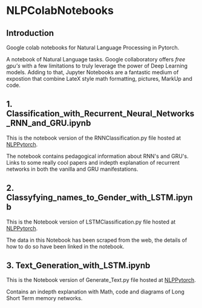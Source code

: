 # NLPColabNotebooks 

## Introduction  

Google colab notebooks for Natural Language Processing in Pytorch.

A notebook of Natural Language tasks. Google collaboratory offers *free gpu's* with a few limitations to truly leverage the power of 
Deep Learning models. Adding to that, Jupyter Notebooks are a fantastic medium of expostion that combine LateX style math formatting, pictures, 
MarkUp and code.

## 1. Classification_with_Recurrent_Neural_Networks_RNN_and_GRU.ipynb

This is the notebook version of the RNNClassification.py file hosted at [NLPPytorch](https://github.com/ShivaKondapalli/NLPPyTorch).

The notebook contains pedagogical information about RNN's and GRU's. Links to some really cool papers and indepth explanation of recurrent 
networks in both the vanilla and GRU manifestations. 

## 2. Classyfying_names_to_Gender_with_LSTM.ipynb

This is the Notebook version of LSTMClassification.py file hosted at [NLPPytorch](https://github.com/ShivaKondapalli/NLPPyTorch).

The data in this Notebook has been scraped from the web, the details of how to do so have been linked in the notebook. 

## 3. Text_Generation_with_LSTM.ipynb

This is the Notebook version of Generate_Text.py file hosted at [NLPPytorch](https://github.com/ShivaKondapalli/NLPPyTorch).

Contains an indepth explanation with Math, code and diagrams of Long Short Term memory networks.




